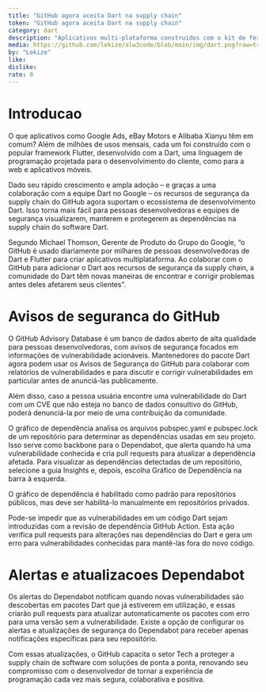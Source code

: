 ```yaml
---
title: "GitHub agora aceita Dart na supply chain"
token: "GitHub agora aceita Dart na supply chain"
category: dart
description: "Aplicativos multi-plataforma construídos com o kit de ferramentas Flutter agora se beneficiam de alertas do Dependabot"
media: https://github.com/lokize/alw3code/blob/main/img/dart.png?raw=true
by: "Lokize"
like:
dislike:
rate: 0
---
```


# Introducao

O que aplicativos como Google Ads, eBay Motors e Alibaba Xianyu têm em comum? Além de milhões de usos mensais, cada um foi construído com o popular framework Flutter,  desenvolvido com a Dart, uma linguagem de programação projetada para o desenvolvimento do cliente, como para a web e aplicativos móveis.

Dado seu rápido crescimento e ampla adoção – e graças a uma colaboração com a equipe Dart no Google – os recursos de segurança da supply chain do GitHub agora suportam o ecossistema de desenvolvimento Dart. Isso torna mais fácil para pessoas desenvolvedoras e equipes de segurança visualizarem, manterem e protegerem as dependências na supply chain do software Dart.

Segundo Michael Thomson, Gerente de Produto do Grupo do Google, “o GitHub é usado diariamente por milhares de pessoas desenvolvedoras de Dart e Flutter para criar aplicativos multiplataforma. Ao colaborar com o GitHub para adicionar o Dart aos recursos de segurança da supply chain, a comunidade  do Dart têm novas maneiras de encontrar e corrigir problemas antes deles afetarem seus clientes”.

# Avisos de seguranca do GitHub

O GitHub Advisory Database é um banco de dados aberto de alta qualidade para pessoas desenvolvedoras, com avisos de segurança focados em informações de vulnerabilidade acionáveis. Mantenedores do pacote Dart agora podem usar os Avisos de Segurança do GitHub para colaborar com relatórios de vulnerabilidades e para discutir e corrigir vulnerabilidades em particular antes de anunciá-las publicamente.

Além disso, caso a pessoa usuária encontre uma vulnerabilidade do Dart com um CVE que não esteja no banco de dados consultivo do GitHub, poderá denunciá-la por meio de uma contribuição da comunidade.

O gráfico de dependência analisa os arquivos pubspec.yaml e pubspec.lock de um repositório para determinar as dependências usadas em seu projeto. Isso serve como backbone para o Dependabot, que alerta quando há uma vulnerabilidade conhecida e cria pull requests para atualizar a dependência afetada. Para visualizar as dependências detectadas de um repositório, selecione a guia Insights e, depois, escolha Gráfico de Dependência na barra à esquerda.


O gráfico de dependência é habilitado como padrão para repositórios públicos, mas deve ser habilitá-lo manualmente em repositórios privados.

Pode-se impedir que as vulnerabilidades em um código Dart sejam introduzidas com a revisão de dependência GitHub Action. Esta ação verifica pull requests para alterações nas dependências do Dart e gera um erro para vulnerabilidades conhecidas para mantê-las fora do novo código.

# Alertas e atualizacoes Dependabot

Os alertas do Dependabot notificam quando novas vulnerabilidades são descobertas em pacotes Dart que já estiverem em utilização, e essas criarão pull requests para atualizar automaticamente os pacotes com erro para uma versão sem a vulnerabilidade. Existe a opção de configurar os alertas e atualizações de segurança do Dependabot para receber apenas notificações específicas para seu repositório.

Com essas atualizações, o GitHub capacita o setor Tech a proteger a supply chain de software com soluções de ponta a ponta, renovando seu compromisso com o desenvolvedor de tornar a experiência de programação cada vez mais segura, colaborativa e positiva.
